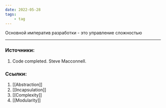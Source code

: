 ```yaml
---
date: 2022-05-28
tags:
    - tag
---
```


Основной императив разработки - это управление сложностью

---

### Источники:
1. Code completed. Steve Macconnell.

### Ссылки:
1. [[Abstraction]]
1. [[Incapsulation]]
1. [[Complexity]]
1. [[Modularity]]